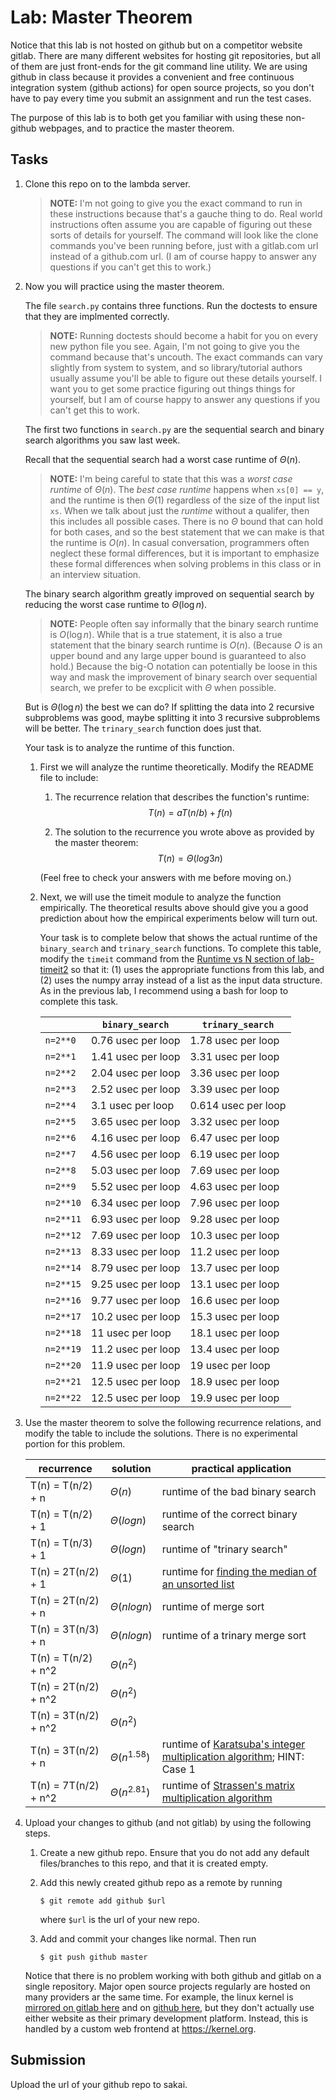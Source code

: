 # Lab: Master Theorem

Notice that this lab is not hosted on github but on a competitor website gitlab.
There are many different websites for hosting git repositories,
but all of them are just front-ends for the git command line utility.
We are using github in class because it provides a convenient and free continuous integration system (github actions) for open source projects,
so you don't have to pay every time you submit an assignment and run the test cases.

The purpose of this lab is to both get you familiar with using these non-github webpages, and to practice the master theorem.

## Tasks

1. Clone this repo on to the lambda server.

    > **NOTE:**
    > I'm not going to give you the exact command to run in these instructions because that's a gauche thing to do.
    > Real world instructions often assume you are capable of figuring out these sorts of details for yourself.
    > The command will look like the clone commands you've been running before, just with a gitlab.com url instead of a github.com url.
    > (I am of course happy to answer any questions if you can't get this to work.)

1. Now you will practice using the master theorem.

    The file `search.py` contains three functions.
    Run the doctests to ensure that they are implmented correctly.

    > **NOTE:**
    > Running doctests should become a habit for you on every new python file you see.
    > Again, I'm not going to give you the command because that's uncouth.
    > The exact commands can vary slightly from system to system,
    > and so library/tutorial authors usually assume you'll be able to figure out these details yourself.
    > I want you to get some practice figuring out things things for yourself,
    > but I am of course happy to answer any questions if you can't get this to work.

    The first two functions in `search.py` are the sequential search and binary search algorithms you saw last week.

    Recall that the sequential search had a worst case runtime of $\Theta(n)$.

    > **NOTE:**
    > I'm being careful to state that this was a *worst case runtime* of $\Theta(n)$.
    > The *best case runtime* happens when `xs[0] == y`,
    > and the runtime is then $\Theta(1)$ regardless of the size of the input list `xs`.
    > When we talk about just the *runtime* without a qualifer,
    > then this includes all possible cases.
    > There is no $\Theta$ bound that can hold for both cases,
    > and so the best statement that we can make is that the runtime is $O(n)$.
    > In casual conversation, programmers often neglect these formal differences,
    > but it is important to emphasize these formal differences when solving problems in this class or in an interview situation.

    The binary search algorithm greatly improved on sequential search by reducing the worst case runtime to $\Theta(\log n)$.

    > **NOTE:**
    > People often say informally that the binary search runtime is $O(\log n)$.
    > While that is a true statement, it is also a true statement that the binary search runtime is $O(n)$.
    > (Because $O$ is an upper bound and any large upper bound is guaranteed to also hold.)
    > Because the big-O notation can potentially be loose in this way and mask the improvement of binary search over sequential search,
    > we prefer to be excplicit with $\Theta$ when possible.

    But is $\Theta(\log n)$ the best we can do?
    If splitting the data into 2 recursive subproblems was good,
    maybe splitting it into 3 recursive subproblems will be better.
    The `trinary_search` function does just that.

    Your task is to analyze the runtime of this function.

    1. First we will analyze the runtime theoretically.
        Modify the README file to include:
    
        1. The recurrence relation that describes the function's runtime:
            $$T(n) = aT(n/b) + f(n)$$

        1. The solution to the recurrence you wrote above as provided by the master theorem:
            $$T(n) = \Theta(log3n)$$

        (Feel free to check your answers with me before moving on.)
    
    1. Next, we will use the timeit module to analyze the function empirically.
        The theoretical results above should give you a good prediction about how the empirical experiments below will turn out.

        Your task is to complete below that shows the actual runtime of the `binary_search` and `trinary_search` functions.
        To complete this table, modify the `timeit` command from the [Runtime vs N section of lab-timeit2](https://github.com/mikeizbicki/lab-timeit2#runtime-vs-n) so that it: (1) uses the appropriate functions from this lab, and (2) uses the numpy array instead of a list as the input data structure.
        As in the previous lab, I recommend using a bash for loop to complete this task.

        |                | `binary_search`           | `trinary_search`      |
        | -------------- | ------------------------- | --------------------- | 
        | `n=2**0`       |         0.76 usec per loop                  |   1.78 usec per loop                    |
        | `n=2**1`       |         1.41 usec per loop                  |   3.31 usec per loop                    |
        | `n=2**2`       |         2.04 usec per loop                  |   3.36 usec per loop                    |
        | `n=2**3`       |         2.52 usec per loop                  |   3.39 usec per loop                   |
        | `n=2**4`       |         3.1 usec per loop                  |    0.614 usec per loop                   |
        | `n=2**5`       |         3.65 usec per loop                  |   3.32 usec per loop                    |
        | `n=2**6`       |         4.16 usec per loop                  |   6.47 usec per loop                    |
        | `n=2**7`       |         4.56 usec per loop                  |   6.19 usec per loop                    |
        | `n=2**8`       |         5.03 usec per loop                  |   7.69 usec per loop                    |
        | `n=2**9`       |         5.52 usec per loop                  |   4.63 usec per loop                    |
        | `n=2**10`      |         6.34 usec per loop                  |   7.96 usec per loop                    |
        | `n=2**11`      |         6.93 usec per loop                  |   9.28 usec per loop                    |
        | `n=2**12`      |         7.69 usec per loop                  |   10.3 usec per loop                    |
        | `n=2**13`      |         8.33 usec per loop                  |   11.2 usec per loop                    |
        | `n=2**14`      |         8.79 usec per loop                  |   13.7 usec per loop                    |
        | `n=2**15`      |         9.25 usec per loop                  |   13.1 usec per loop                    |
        | `n=2**16`      |         9.77     usec per loop             |    16.6 usec per loop                   |
        | `n=2**17`      |         10.2 usec per loop                  |   15.3 usec per loop                    |
        | `n=2**18`      |         11 usec per loop                  |     18.1 usec per loop                  |
        | `n=2**19`      |         11.2 usec per loop                  |   13.4 usec per loop                    |
        | `n=2**20`      |         11.9 usec per loop                  |   19 usec per loop                    |
        | `n=2**21`      |         12.5 usec per loop                  |   18.9 usec per loop                    |
        | `n=2**22`      |         12.5 usec per loop                  |   19.9 usec per loop                    |


1. Use the master theorem to solve the following recurrence relations,
    and modify the table to include the solutions.
    There is no experimental portion for this problem.

    | recurrence           | solution                       | practical application                     |
    | -------------------- | ------------------------------ | ----------------------------------------- |
    | T(n) = T(n/2) + n    | $\Theta(n                    )$ | runtime of the bad binary search          |
    | T(n) = T(n/2) + 1    | $\Theta(log n                    )$ | runtime of the correct binary search      |
    | T(n) = T(n/3) + 1    | $\Theta(log n                    )$ | runtime of "trinary search"               |
    | T(n) = 2T(n/2) + 1   | $\Theta(1                    )$ | runtime for [finding the median of an unsorted list](https://en.wikipedia.org/wiki/Quickselect) |
    | T(n) = 2T(n/2) + n   | $\Theta(n log n                    )$ | runtime of merge sort                     |
    | T(n) = 3T(n/3) + n   | $\Theta(n log n                    )$ | runtime of a trinary merge sort           |
    | T(n) = T(n/2) + n^2  | $\Theta(n^2                    )$ |                                           |
    | T(n) = 2T(n/2) + n^2 | $\Theta(n^2                    )$ |                                           |
    | T(n) = 3T(n/2) + n^2 | $\Theta(n^2                  )$ |                                           |
    | T(n) = 3T(n/2) + n   | $\Theta(n^1.58                    )$ | runtime of [Karatsuba's integer multiplication algorithm](https://en.wikipedia.org/wiki/Karatsuba_algorithm); HINT: Case 1 |
    | T(n) = 7T(n/2) + n^2 | $\Theta(n^2.81                    )$ | runtime of [Strassen's matrix multiplication algorithm](https://en.wikipedia.org/wiki/Strassen_algorithm) |

1. Upload your changes to github (and not gitlab) by using the following steps.

    1. Create a new github repo.
        Ensure that you do not add any default files/branches to this repo, and that it is created empty.

    1. Add this newly created github repo as a remote by running
        ```
        $ git remote add github $url
        ```
        where `$url` is the url of your new repo.

    1. Add and commit your changes like normal.
        Then run
        ```
        $ git push github master
        ```
    
    Notice that there is no problem working with both github and gitlab on a single repository.
    Major open source projects regularly are hosted on many providers ar the same time.
    For example, the linux kernel is [mirrored on gitlab here](https://gitlab.com/linux-kernel/linux) and on [github here](https://github.com/torvalds/linux),
    but they don't actually use either website as their primary development platform.
    Instead, this is handled by a custom web frontend at <https://kernel.org>.

## Submission

Upload the url of your github repo to sakai.
